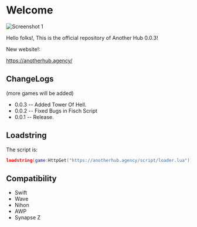 # Welcome
![Screenshot 1](https://i.imgur.com/Cp8WqNT.png)

Hello folks!, This is the official repository of Another Hub 0.0.3!


New website!:

https://anotherhub.agency/


## ChangeLogs
(more games will be added)
* 0.0.3 -- Added Tower Of Hell.
* 0.0.2 -- Fixed Bugs in Fisch Script
* 0.0.1 -- Release.

## Loadstring
The script is:
```lua
loadstring(game:HttpGet("https://anotherhub.agency/script/loader.lua"))() 
```
## Compatibility
* Swift
* Wave
* Nihon
* AWP
* Synapse Z


